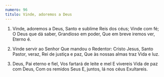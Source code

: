 ```yaml
---
numero: 96
titulo: Vinde, adoremos a Deus
---
```

1. Vinde, adoremos a Deus,
Santo e sublime Reis dos céus;
Vinde com fé;
O Deus que dá saber,
Grandioso em poder,
Que em breve iremos ver,
Eterno é.

2. Vinde servir ao Senhor
Que mandou o Redentor:
Cristo Jesus,
Santo Pastor, veraz,
Rei de justiça e paz,
Que às nossas almas traz
Vida e luz.

3. Deus, Pai eterno e fiel,
Vos fartará de leite e mel
E vivereis
Vida de paz com Deus,
Com os remidos Seus
E, juntos, lá nos céus
Exultareis.
